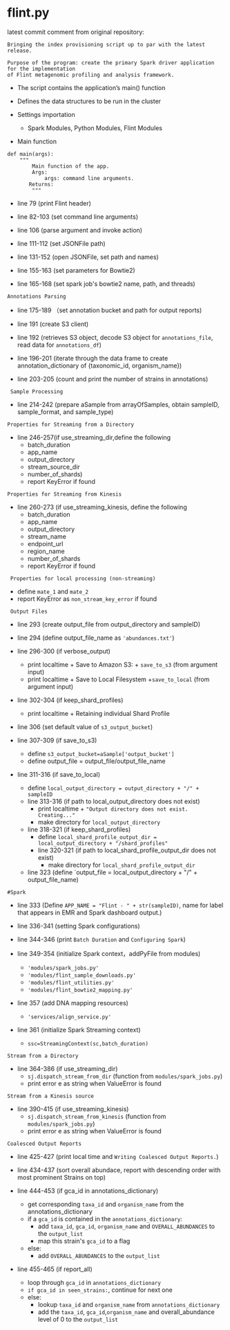 # flint.py

latest commit comment from original repository:
```
Bringing the index provisioning script up to par with the latest release.

Purpose of the program: create the primary Spark driver application for the implementation 
of Flint metagenomic profiling and analysis framework.

```

- The script contains the application’s main() function
- Defines the data structures to be run in the cluster

- Settings importation
    - Spark Modules, Python Modules, Flint Modules
    
- Main function
```
def main(args): 
    """
        Main function of the app.
        Args:
            args: command line arguments.
       Returns:
        """
```
- line 79 (print Flint header)

- line 82-103 (set command line arguments)

- line 106 (parse argument and invoke action)

- line 111-112 (set JSONFile path)
- line 131-152 (open JSONFile, set path and names)

- line 155-163 (set parameters for Bowtie2)

- line 165-168 (set spark job's bowtie2 name, path, and threads)

`Annotations Parsing`

- line 175-189 （set annotation bucket and path for output reports)

- line 191 (create S3 client)

- line 192 (retrieves S3 object, decode S3 object for `annotations_file`, read data for `annotations_df`)

- line 196-201 (iterate through the data frame to create annotation_dictionary of {taxonomic_id, organism_name})

- line 203-205 (count and print the number of strains in annotations)

``` Sample Processing```

- line 214-242 (prepare aSample from arrayOfSamples, obtain sampleID, sample_format, and sample_type)

``` Properties for Streaming from a Directory ```

- line 246-257(if use_streaming_dir,define the following 
    - batch_duration
    - app_name
    - output_directory
    - stream_source_dir
    - number_of_shards)
    - report KeyError if found
    
``` Properties for Streaming from Kinesis ```

- line 260-273 (if use_streaming_kinesis, define the following
    - batch_duration
    - app_name
    - output_directory
    - stream_name
    - endpoint_url
    - region_name
    - number_of_shards
    - report KeyError if found
    
``` Properties for local processing (non-streaming)```
- define `mate_1` and `mate_2`
- report KeyError as `non_stream_key_error` if found


``` Output Files```
- line 293 (create output_file from output_directory and sampleID)
- line 294 (define output_file_name as `'abundances.txt'`)

- line 296-300 (if verbose_output)
    - print localtime + Save to Amazon S3: + `save_to_s3` (from argument input)
    - print localtime + Save to Local Filesystem +`save_to_local` (from argument input)
    
- line 302-304 (if keep_shard_profiles)
    - print localtime + Retaining individual Shard Profile

- line 306 (set default value of `s3_output_bucket`)

- line 307-309 (if save_to_s3)
    - define `s3_output_bucket=aSample['output_bucket']`
    - define output_file = output_file/output_file_name
    
 - line 311-316 (if save_to_local)
    - define `local_output_directory = output_directory + "/" + sampleID`
    - line 313-316 (if path to local_output_directory does not exist)
        - print localtime + `"Output directory does not exist. Creating..."`
        - make directory for `local_output_directory`
    - line 318-321 (if keep_shard_profiles)
        - define `local_shard_profile_output_dir = local_output_directory + "/shard_profiles"`
        - line 320-321 (if path to local_shard_profile_output_dir does not exist)
            - make directory for `local_shard_profile_output_dir`
    - line 323 (define `output_file = local_output_directory + "/" + output_file_name)
    
```#Spark```
- line 333 (Define `APP_NAME = "Flint - " + str(sampleID)`, name for label that appears in EMR and Spark dashboard output.)
- line 336-341 (setting Spark configurations)
- line 344-346 (print `Batch Duration` and `Configuring Spark`)
- line 349-354 (initialize Spark context，addPyFile from modules)
    - `'modules/spark_jobs.py'`
    - `'modules/flint_sample_downloads.py'`
    - `'modules/flint_utilities.py'`
    - `'modules/flint_bowtie2_mapping.py'`
    
- line 357 (add DNA mapping resources)
    - `'services/align_service.py'`
    
- line 361 (initialize Spark Streaming context)
    - `ssc=StreamingContext(sc,batch_duration)`
    
``` Stream from a Directory ```
- line 364-386 (if use_streaming_dir)
    - `sj.dispatch_stream_from_dir` (function from `modules/spark_jobs.py`)
    - print error e as string when ValueError is found
    
``` Stream from a Kinesis source ```
- line 390-415 (if use_streaming_kinesis)
    - `sj.dispatch_stream_from_kinesis` (function from `modules/spark_jobs.py`)
    - print error e as string when ValueError is found
    
 ``` Coalesced Output Reports ```
 - line 425-427 (print local time and `Writing Coalesced Output Reports.`)
 - line 434-437 (sort overall abundace, report with descending order with most prominent Strains on top)
 
 - line 444-453 (if gca_id in annotations_dictionary)
    - get corresponding `taxa_id` and `organism_name` from the annotations_dictionary
    - if a `gca_id` is contained in the `annotations_dictionary`:
      - add `taxa_id`, `gca_id`, `organism_name` and `OVERALL_ABUNDANCES` to the `output_list`
      - map this strain's `gca_id` to a flag
    - else:
       - add `OVERALL_ABUNDANCES` to the `output_list`
 
 - line 455-465 (if report_all)
    - loop through `gca_id` in `annotations_dictionary`
    - `if gca_id in seen_strains:`, continue for next one
    - else:
        - lookup `taxa_id` and `organism_name` from `annotations_dictionary`
        - add the `taxa_id`, `gca_id`,`organism_name` and overall_abundance level of 0 to the `output_list`
        
    
